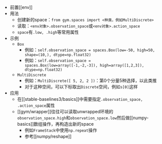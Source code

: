 - 前置[[env]]
- 用法
  - 创建新的space：`from gym.spaces import <种类，例如MultiDiscrete>`
  - 读取：`<env对象>.observation_space`或`<env对象>.action_space`
  - `space`有`.low, .high`等常用属性
- 示例
  - `Box`
      - 例如：`self.observation_space = spaces.Box(low=-50, high=50, shape=(10,), dtype=np.float32)`
      - 例如：`self.observation_space = spaces.Box(low=array([-1,-2,-3]), high=array([1,2,3]), dtype=np.float32)`
  - `MultiDiscrete`
    - 例如：`MultiDiscrete([ 5, 2, 2 ])`：第0个分量5种选择，以此类推
    - 对于这种空间，可以下标取出`Discrete`空间，例如`s[0]`这样
- 应用
  - 在[[stable-baselines3/basics]]中需要指定`.observation_space, .action_space`属性
  - [[gym/wrapper]]往往可以读取unwrapped环境的`observation_space.high`和`observation_space.low`然后做[[numpy-basics]]数组操作，再构造出新的space
      - 例如`FrameStack`中使用`np.repeat`操作
      - 参考[[numpy/reshape]]